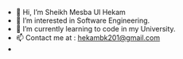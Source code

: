 - 👋 Hi, I’m Sheikh Mesba Ul Hekam
- 👀 I’m interested in Software Engineering. 
- 🌱 I’m currently learning to code in my University.
- 📫 Contact me at : hekambk201@gmail.com
-
<!---
hekambk201/hekambk201 is a ✨ special ✨ repository because its `README.md` (this file) appears on your GitHub profile.
You can click the Preview link to take a look at your changes.
--->
